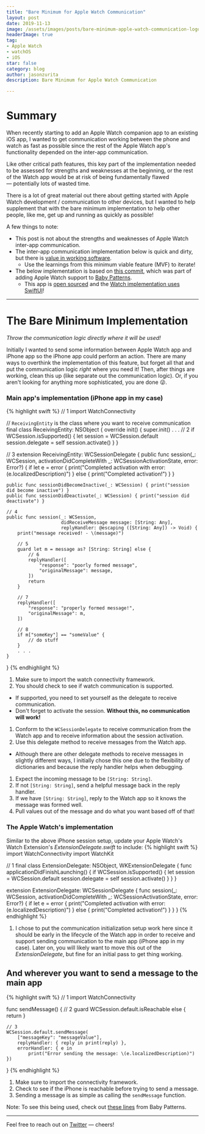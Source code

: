 ```yaml
---
title: "Bare Minimum for Apple Watch Communication"
layout: post
date: 2019-11-13
image: /assets/images/posts/bare-minimum-apple-watch-communication-logo.png
headerImage: true
tag:
- Apple Watch
- watchOS
- iOS
star: false 
category: blog
author: jasonzurita 
description: Bare Minimum for Apple Watch Communication

---
```


# Summary
When recently starting to add an Apple Watch companion app to an existing iOS app, I wanted to get communication working between the phone and watch as fast as possible since the rest of the Apple Watch app's functionality depended on the inter-app communication.

Like other critical path features, this key part of the implementation needed to be assessed for strengths and weaknesses at the beginning, or the rest of the Watch app would be at risk of being fundamentally flawed — potentially lots of wasted time.

There is a lot of great material out there about getting started with Apple Watch development / communication to other devices, but I wanted to help supplement that with the bare minimum implementation to help other people, like me, get up and running as quickly as possible!

A few things to note:
- This post is not about the strengths and weaknesses of Apple Watch inter-app communication.
- The inter-app communication implementation below is quick and dirty, but there is [value in working software](https://agilemanifesto.org/principles.html).
  + Use the learnings from this minimum viable feature (MVF) to iterate!
- The below implementation is based on [this commit](https://github.com/jasonzurita/BabyPatterns/commit/0d2b465163fcdd25369a82af0b5631fc627ea383), which was part of adding Apple Watch support to [Baby Patterns](https://apps.apple.com/us/app/baby-patterns/id1404068130?mt=8).
  + This app is [open sourced](https://github.com/jasonzurita/BabyPatterns) and the [Watch implementation uses SwiftUI](https://twitter.com/jasonalexzurita/status/1192500817489747968?s=20)!

---

# The Bare Minimum Implementation
_Throw the communication logic directly where it will be used!_

Initially I wanted to send some information between Apple Watch app and iPhone app so the iPhone app could perform an action. There are many ways to overthink the implementation of this feature, but forget all that and put the communication logic _right_ where you need it! Then, after things are working, clean this up (like separate out the communication logic). Or, if you aren't looking for anything more sophisticated, you are done 😜.

### Main app's implementation (iPhone app in my case)

{% highlight swift %}
// 1
import WatchConnectivity

// `ReceivingEntity` is the class where you want to receive communication
final class ReceivingEntity: NSObject {
    override init() {
        super.init()
        . . .
        // 2
        if WCSession.isSupported() {
            let session = WCSession.default
            session.delegate = self
            session.activate()
        }
    }

// 3
extension ReceivingEntity: WCSessionDelegate {
    public func session(_: WCSession, activationDidCompleteWith _: WCSessionActivationState, error: Error?) {
        if let e = error {
            print("Completed activation with error: \(e.localizedDescription)")
        } else {
            print("Completed activation!")
        }
    }

    public func sessionDidBecomeInactive(_: WCSession) { print("session did become inactive") }
    public func sessionDidDeactivate(_: WCSession) { print("session did deactivate") }

    // 4
    public func session(_: WCSession,
                        didReceiveMessage message: [String: Any],
                        replyHandler: @escaping ([String: Any]) -> Void) {
        print("message received! - \(message)")

        // 5
        guard let m = message as? [String: String] else {
            // 6
            replyHandler([
                "response": "poorly formed message",
                "originalMessage": message,
            ])
            return
        }

        // 7
        replyHandler([
            "response": "properly formed message!",
            "originalMessage": m,
        ])

        // 8
        if m["someKey"] == "someValue" {
            // do stuff
        }
        . . .
    }
}
{% endhighlight %}

1. Make sure to import the watch connectivity framework.
1. You should check to see if watch communication is supported.
  + If supported, you need to set yourself as the delegate to receive communication.
  + Don't forget to activate the session. **Without this, no communication will work!**
1. Conform to the `WCSessionDelegate` to receive communication from the Watch app and to receive information about the session activation.
1. Use this delegate method to receive messages from the Watch app.
  + Although there are other delegate methods to receive messages in slightly different ways, I initially chose this one due to the flexibility of dictionaries and because the reply handler helps when debugging.
1. Expect the incoming message to be `[String: String]`.
1. If not `[String: String]`, send a helpful message back in the reply handler.
1. If we have `[String: String]`, reply to the Watch app so it knows the message was formed well.
1. Pull values out of the message and do what you want based off of that!

### The Apple Watch's implementation

Similar to the above iPhone session setup, update your Apple Watch's Watch Extension's _ExtensionDelegate.swift_ to include:
{% highlight swift %}
import WatchConnectivity
import WatchKit

// 1
final class ExtensionDelegate: NSObject, WKExtensionDelegate {
    func applicationDidFinishLaunching() {
        if WCSession.isSupported() {
            let session = WCSession.default
            session.delegate = self
            session.activate()
        }
    }
}

extension ExtensionDelegate: WCSessionDelegate {
    func session(_: WCSession, activationDidCompleteWith _: WCSessionActivationState, error: Error?) {
        if let e = error {
            print("Completed activation with error: \(e.localizedDescription)")
        } else {
            print("Completed activation!")
        }
    }
}
{% endhighlight %}

1. I chose to put the communication initialization setup work here since it should be early in the lifecycle of the Watch app in order to receive and support sending communication to the main app (iPhone app in my case). Later on, you will likely want to move this out of the _ExtensionDelegate_, but fine for an initial pass to get thing working.

## And wherever you want to send a message to the main app
{% highlight swift %}
// 1
import WatchConnectivity

func sendMessage() {
    // 2
    guard WCSession.default.isReachable else { return }

    // 3
    WCSession.default.sendMessage(
        ["messageKey": "messageValue"],
        replyHandler: { reply in print(reply) },
        errorHandler: { e in
            print("Error sending the message: \(e.localizedDescription)")
    })
}
{% endhighlight %}

1. Make sure to import the connectivity framework.
1. Check to see if the iPhone is reachable before trying to send a message.
1. Sending a message is as simple as calling the `sendMessage` function.

Note: To see this being used, check out [these lines](https://github.com/jasonzurita/BabyPatterns/commit/0d2b465163fcdd25369a82af0b5631fc627ea383#diff-6802035004502da2cc9b8250980b7156R89-R93) from Baby Patterns.

---

Feel free to reach out on [Twitter](https://twitter.com/jasonalexzurita) — cheers!
